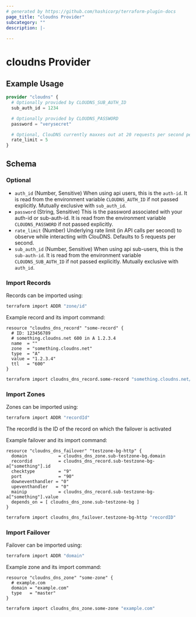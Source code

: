```yaml
---
# generated by https://github.com/hashicorp/terraform-plugin-docs
page_title: "cloudns Provider"
subcategory: ""
description: |-
  
---
```


# cloudns Provider



## Example Usage

```terraform
provider "cloudns" {
  # Optionally provided by CLOUDNS_SUB_AUTH_ID
  sub_auth_id = 1234

  # Optionally provided by CLOUDNS_PASSWORD
  password = "verysecret"

  # Optional, ClouDNS currently maxxes out at 20 requests per second per ip. Defaults to 5.
  rate_limit = 5
}
```

<!-- schema generated by tfplugindocs -->
## Schema

### Optional

- `auth_id` (Number, Sensitive) When using api users, this is the `auth-id`. It is read from the environment variable `CLOUDNS_AUTH_ID` if not passed explicitly. Mutually exclusive with `sub_auth_id`.
- `password` (String, Sensitive) This is the password associated with your auth-id or sub-auth-id. It is read from the environment variable `CLOUDNS_PASSWORD` if not passed explicitly.
- `rate_limit` (Number) Underlying rate limit (in API calls per second) to observe while interacting with ClouDNS. Defaults to 5 requests per second.
- `sub_auth_id` (Number, Sensitive) When using api sub-users, this is the `sub-auth-id`. It is read from the environment variable `CLOUDNS_SUB_AUTH_ID` if not passed explicitly. Mutually exclusive with `auth_id`.


### Import Records

Records can be imported using:

```sh
terraform import ADDR "zone/id"
```

Example record and its import command:

```hcl
resource "cloudns_dns_record" "some-record" {
  # ID: 123456789
  # something.cloudns.net 600 in A 1.2.3.4
  name  = ""
  zone  = "something.cloudns.net"
  type  = "A"
  value = "1.2.3.4"
  ttl   = "600"
}
```

```sh
terraform import cloudns_dns_record.some-record "something.cloudns.net/123456789"
```

### Import Zones

Zones can be imported using:

```sh
terraform import ADDR "recordId"
```

The recordId is the ID of the record on which the failover is activated

Example failover and its import command:

```hcl
resource "cloudns_dns_failover" "testzone-bg-http" {
  domain            = cloudns_dns_zone.sub-testzone-bg.domain
  recordid          = cloudns_dns_record.sub-testzone-bg-a["something"].id
  checktype         = "9"
  port              = "90"
  downeventhandler = "0"
  upeventhandler   = "0"
  mainip            = cloudns_dns_record.sub-testzone-bg-a["something"].value
  depends_on = [ cloudns_dns_zone.sub-testzone-bg ]
}
```

```sh
terraform import cloudns_dns_failover.testzone-bg-http "recordID"
```

### Import Failover

Failover can be imported using:

```sh
terraform import ADDR "domain"
```

Example zone and its import command:

```hcl
resource "cloudns_dns_zone" "some-zone" {
  # example.com
  domain = "example.com"
  type   = "master"
}
```

```sh
terraform import cloudns_dns_zone.some-zone "example.com"
```